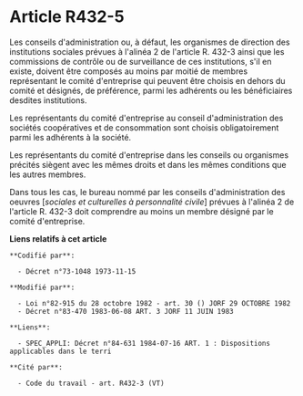 # Article R432-5

Les conseils d'administration ou, à défaut, les organismes de direction des institutions sociales prévues à l'alinéa 2 de
l'article R. 432-3 ainsi que les commissions de contrôle ou de surveillance de ces institutions, s'il en existe, doivent être
composés au moins par moitié de membres représentant le comité d'entreprise qui peuvent être choisis en dehors du comité et
désignés, de préférence, parmi les adhérents ou les bénéficiaires desdites institutions.

Les représentants du comité d'entreprise au conseil d'administration des sociétés coopératives et de consommation sont
choisis obligatoirement parmi les adhérents à la société.

Les représentants du comité d'entreprise dans les conseils ou organismes précités siègent avec les mêmes droits et dans les
mêmes conditions que les autres membres.

Dans tous les cas, le bureau nommé par les conseils d'administration des oeuvres [*sociales et culturelles à personnalité
civile*] prévues à l'alinéa 2 de l'article R. 432-3 doit comprendre au moins un membre désigné par le comité d'entreprise.

**Liens relatifs à cet article**

	**Codifié par**:

	  - Décret n°73-1048 1973-11-15

	**Modifié par**:

	  - Loi n°82-915 du 28 octobre 1982 - art. 30 () JORF 29 OCTOBRE 1982
	  - Décret n°83-470 1983-06-08 ART. 3 JORF 11 JUIN 1983

	**Liens**:

	  - SPEC_APPLI: Décret n°84-631 1984-07-16 ART. 1 : Dispositions applicables dans le terri

	**Cité par**:

	  - Code du travail - art. R432-3 (VT)
